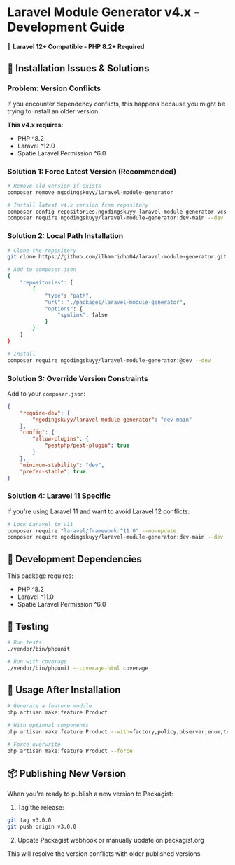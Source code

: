 # Laravel Module Generator v4.x - Development Guide

**🚀 Laravel 12+ Compatible - PHP 8.2+ Required**

## 🚨 Installation Issues & Solutions

### Problem: Version Conflicts

If you encounter dependency conflicts, this happens because you might be trying to install an older version. 

**This v4.x requires:**
- PHP ^8.2
- Laravel ^12.0
- Spatie Laravel Permission ^6.0

### Solution 1: Force Latest Version (Recommended)

```bash
# Remove old version if exists
composer remove ngodingskuyy/laravel-module-generator

# Install latest v4.x version from repository
composer config repositories.ngodingskuyy-laravel-module-generator vcs https://github.com/ilhamridho04/laravel-module-generator
composer require ngodingskuyy/laravel-module-generator:dev-main --dev
```

### Solution 2: Local Path Installation

```bash
# Clone the repository
git clone https://github.com/ilhamridho04/laravel-module-generator.git packages/laravel-module-generator

# Add to composer.json
{
    "repositories": [
        {
            "type": "path",
            "url": "./packages/laravel-module-generator",
            "options": {
                "symlink": false
            }
        }
    ]
}

# Install
composer require ngodingskuyy/laravel-module-generator:@dev --dev
```

### Solution 3: Override Version Constraints

Add to your `composer.json`:

```json
{
    "require-dev": {
        "ngodingskuyy/laravel-module-generator": "dev-main"
    },
    "config": {
        "allow-plugins": {
            "pestphp/pest-plugin": true
        }
    },
    "minimum-stability": "dev",
    "prefer-stable": true
}
```

### Solution 4: Laravel 11 Specific

If you're using Laravel 11 and want to avoid Laravel 12 conflicts:

```bash
# Lock Laravel to v11
composer require "laravel/framework:^11.0" --no-update
composer require ngodingskuyy/laravel-module-generator:dev-main --dev
```

## 🔧 Development Dependencies

This package requires:
- PHP ^8.2
- Laravel ^11.0
- Spatie Laravel Permission ^6.0

## 🧪 Testing

```bash
# Run tests
./vendor/bin/phpunit

# Run with coverage
./vendor/bin/phpunit --coverage-html coverage
```

## 🚀 Usage After Installation

```bash
# Generate a feature module
php artisan make:feature Product

# With optional components
php artisan make:feature Product --with=factory,policy,observer,enum,test

# Force overwrite
php artisan make:feature Product --force
```

## 📦 Publishing New Version

When you're ready to publish a new version to Packagist:

1. Tag the release:
```bash
git tag v3.0.0
git push origin v3.0.0
```

2. Update Packagist webhook or manually update on packagist.org

This will resolve the version conflicts with older published versions.
